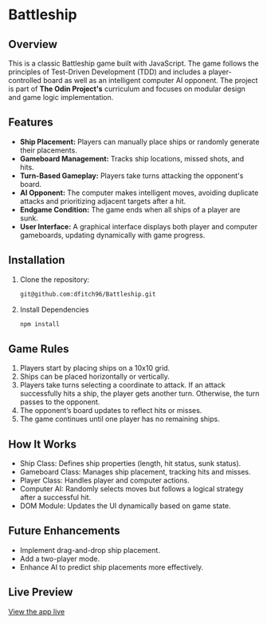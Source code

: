 # Battleship
## Overview
This is a classic Battleship game built with JavaScript. The game follows the principles of Test-Driven Development (TDD) and includes a player-controlled board as well as an intelligent computer AI opponent. The project is part of __The Odin Project's__ curriculum and focuses on modular design and game logic implementation.

## Features
- __Ship Placement:__ Players can manually place ships or randomly generate their placements.
- __Gameboard Management:__ Tracks ship locations, missed shots, and hits.
- __Turn-Based Gameplay:__ Players take turns attacking the opponent's board.
- __AI Opponent:__ The computer makes intelligent moves, avoiding duplicate attacks and prioritizing adjacent targets after a hit.
- __Endgame Condition:__ The game ends when all ships of a player are sunk.
- __User Interface:__ A graphical interface displays both player and computer gameboards, updating dynamically with game progress.

## Installation
1. Clone the repository:
   ```bash
   git@github.com:dfitch96/Battleship.git
2. Install Dependencies
   ```bash
   npm install

## Game Rules
1. Players start by placing ships on a 10x10 grid.
2. Ships can be placed horizontally or vertically.
3. Players take turns selecting a coordinate to attack. If an attack successfully hits a ship, the player gets another turn. Otherwise, the turn passes to the opponent.
4. The opponent’s board updates to reflect hits or misses.
5. The game continues until one player has no remaining ships.

## How It Works
- Ship Class: Defines ship properties (length, hit status, sunk status).
- Gameboard Class: Manages ship placement, tracking hits and misses.
- Player Class: Handles player and computer actions.
- Computer AI: Randomly selects moves but follows a logical strategy after a successful hit.
- DOM Module: Updates the UI dynamically based on game state.

## Future Enhancements
- Implement drag-and-drop ship placement.
- Add a two-player mode.
- Enhance AI to predict ship placements more effectively.

## Live Preview
[View the app live](https://dfitch96.github.io/Battleship/)
